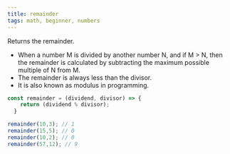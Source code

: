 ```yaml
---
title: remainder
tags: math, beginner, numbers
---
```


Returns the remainder.

- When a number M is divided by another number N, and if M > N, then the remainder is calculated by subtracting the maximum possible multiple of N from M.
- The remainder is always less than the divisor.
- It is also known as modulus in programming.

```js
const remainder = (dividend, divisor) => {
    return (dividend % divisor);
  }
```

```js
remainder(10,3); // 1
remainder(15,5); // 0
remainder(10,2); // 0
remainder(57,12); // 9
```